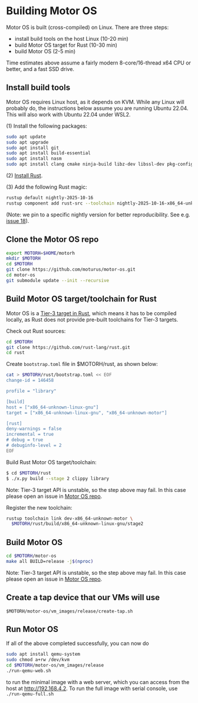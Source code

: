 # Building Motor OS

Motor OS is built (cross-compiled) on Linux. There are three steps:

* install build tools on the host Linux (10-20 min)
* build Motor OS target for Rust (10-30 min)
* build Motor OS (2-5 min)

Time estimates above assume a fairly modern 8-core/16-thread x64 CPU
or better, and a fast SSD drive.

## Install build tools

Motor OS requires Linux host, as it depends on KVM. While any
Linux will probably do, the instructions below assume you are
running Ubuntu 22.04. This will also work with Ubuntu 22.04 under WSL2.

(1) Install the following packages:

```sh
sudo apt update
sudo apt upgrade
sudo apt install git
sudo apt install build-essential
sudo apt install nasm
sudo apt install clang cmake ninja-build libz-dev libssl-dev pkg-config
```

(2) [Install Rust](https://www.rust-lang.org/tools/install).

(3) Add the following Rust magic:

```sh
rustup default nightly-2025-10-16
rustup component add rust-src --toolchain nightly-2025-10-16-x86_64-unknown-linux-gnu
```

(Note: we pin to a specific nightly version for better reproducibility.
See e.g. [issue 18](https://github.com/moturus/motor-os/issues/18)).

## Clone the Motor OS repo

```sh
export MOTORH=$HOME/motorh
mkdir $MOTORH
cd $MOTORH
git clone https://github.com/moturus/motor-os.git
cd motor-os
git submodule update --init --recursive
```

## Build Motor OS target/toolchain for Rust

Motor OS is a [Tier-3 target in Rust](https://doc.rust-lang.org/nightly/rustc/platform-support/motor.html),
which means it has to be compiled locally, as Rust does not provide
pre-built toolchains for Tier-3 targets.

Check out Rust sources:

```sh
cd $MOTORH
git clone https://github.com/rust-lang/rust.git
cd rust
```

Create `bootstrap.toml` file in $MOTORH/rust, as shown below:

```sh
cat > $MOTORH/rust/bootstrap.toml << EOF
change-id = 146458

profile = "library"

[build]
host = ["x86_64-unknown-linux-gnu"]
target = ["x86_64-unknown-linux-gnu", "x86_64-unknown-motor"]

[rust]
deny-warnings = false
incremental = true
# debug = true
# debuginfo-level = 2
EOF
```

Build Rust Motor OS target/toolchain:

```sh
$ cd $MOTORH/rust
$ ./x.py build --stage 2 clippy library
```

Note: Tier-3 target API is unstable, so the step above may fail. In this case
please open an issue in [Motor OS repo](https://github.com/moturus/motor-os).

Register the new toolchain:

```sh
rustup toolchain link dev-x86_64-unknown-motor \
  $MOTORH/rust/build/x86_64-unknown-linux-gnu/stage2
```

## Build Motor OS

```sh
cd $MOTORH/motor-os
make all BUILD=release -j$(nproc)
```

Note: Tier-3 target API is unstable, so the step above may fail. In this case
please open an issue in [Motor OS repo](https://github.com/moturus/motor-os).

## Create a tap device that our VMs will use

`$MOTORH/motor-os/vm_images/release/create-tap.sh`

## Run Motor OS

If all of the above completed successfully, you can now do

```sh
sudo apt install qemu-system
sudo chmod a+rw /dev/kvm
cd $MOTORH/motor-os/vm_images/release
./run-qemu-web.sh
```

to run the minimal image with a web server, which you can access from the host at http://192.168.4.2. To run the full image
with serial console, use ```./run-qemu-full.sh```
